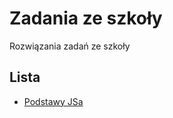 # Zadania ze szkoły

Rozwiązania zadań ze szkoły

## Lista

-   [Podstawy JSa](https://github.com/jezyq14/szkola-zadania/tree/main/podstawy-jsa/README.md)
